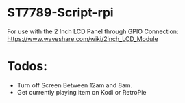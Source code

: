 # ST7789-Script-rpi

For use with the 2 Inch LCD Panel through GPIO Connection:
https://www.waveshare.com/wiki/2inch_LCD_Module


# Todos:
* Turn off Screen Between 12am and 8am.
* Get currently playing item on Kodi or RetroPie
